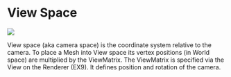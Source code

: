 # View Space


![](~/img/ViewSpace2.png "")  


View space (aka camera space) is the coordinate system relative to the camera. To place a Mesh into View space its vertex positions (in World space) are multiplied by the ViewMatrix. The ViewMatrix is specified via the <span class="pin">View</span> on the <span class="node">Renderer (EX9)</span>. It defines position and rotation of the camera.  



